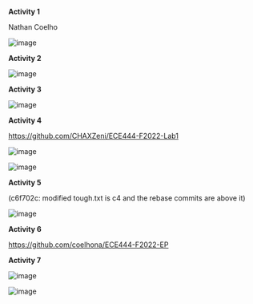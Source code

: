 **Activity 1**

Nathan Coelho

![image](https://user-images.githubusercontent.com/53286365/190491011-6334da61-059c-4bc5-8a02-c85dc8723d19.png)

**Activity 2**

![image](https://user-images.githubusercontent.com/53286365/190673821-4c31636f-a3ed-4314-8a0e-50f3eb473bbb.png)

**Activity 3**

![image](https://user-images.githubusercontent.com/53286365/190676161-193775d4-177a-473a-9e94-44898bb4954a.png)

**Activity 4** 

https://github.com/CHAXZeni/ECE444-F2022-Lab1

![image](https://user-images.githubusercontent.com/53286365/190677872-38a86064-0c03-4ebc-8b72-444a319862c2.png)

![image](https://user-images.githubusercontent.com/53286365/190682237-2197f542-150d-410a-905a-026a191bac4e.png)

**Activity 5**

(c6f702c: modified tough.txt is c4 and the rebase commits are above it)

![image](https://user-images.githubusercontent.com/53286365/190684447-8addc7e2-9df2-40ca-8fa2-edd834cefcea.png)

**Activity 6**

https://github.com/coelhona/ECE444-F2022-EP

**Activity 7**

![image](https://user-images.githubusercontent.com/53286365/191055380-7d36b296-ace3-4788-8398-e23f02adab3f.png)

![image](https://user-images.githubusercontent.com/53286365/191055432-6941c77f-fe13-435d-a6c8-a4126b7543b7.png)

